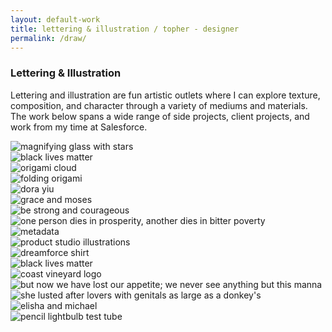 ```yaml
---
layout: default-work
title: lettering & illustration / topher - designer
permalink: /draw/
---
```


<section class="mw-100 mw8-ns center ph5-l ph4 z-1 relative mb4 mb5-ns mt6 mt0-ns">
  <h3 class="ml0 mv0 lh-title"><b class="serif fw5 f2">Lettering &amp; Illustration</b></h3>
  <p class="f4 mh0 lh-copy mt2 mb3">
    Lettering and illustration are fun artistic outlets where I can explore texture, composition, and character through a variety of mediums and materials. The work below spans a wide range of side projects, client projects, and work from my time at Salesforce.
  </p>
</section>

<section class="mw-100 mw9 center pa0 relative grid mb0 bg-white">
  <div class="w-50-ns w-100 grid-item load-one">
    <img src="/assets/work/draw/product-studio-01.jpg" alt="magnifying glass with stars" class="mw-100">
  </div>
  <div class="w-50-ns w-100 grid-item load-two">
    <img src="/assets/work/draw/bible/joshua.jpg" alt="black lives matter" class="mw-100">
  </div>
  <div class="w-25-l w-50-m w-100 grid-item load-three">
    <img src="/assets/work/draw/product-studio-02.jpg" alt="origami cloud" class="mw-100">
  </div>
  <div class="w-25-l w-50-m w-100 grid-item load-four">
    <img src="/assets/work/draw/product-studio-03.jpg" alt="folding origami" class="mw-100">
  </div>
  <div class="w-50-ns w-100 grid-item load-five">
    <img src="/assets/work/draw/dora.jpg" alt="dora yiu" class="mw-100">
  </div>
  <div class="w-50-ns w-100 grid-item load-six">
    <img src="/assets/work/draw/grace-moses.jpg" alt="grace and moses" class="mw-100">
  </div>
  <div class="w-25-l w-50-m w-100 grid-item load-seven">
    <img src="/assets/work/draw/bible/1samuel.jpg" alt="be strong and courageous" class="mw-100">
  </div>
  <div class="w-25-l w-50-m w-100 grid-item load-eight">
    <img src="/assets/work/draw/bible/job.jpg" alt="one person dies in prosperity, another dies in bitter poverty" class="mw-100">
  </div>
  <div class="w-50-ns w-100 grid-item load-nine">
    <img src="/assets/work/draw/metadata.png" alt="metadata" class="mw-100">
  </div>
  <div class="w-50-ns w-100 grid-item load-ten">
    <img src="/assets/work/draw/product-studio-05.jpg" alt="product studio illustrations" class="mw-100">
  </div>
  <div class="w-50-ns w-100 grid-item load-eleven">
    <img src="/assets/work/draw/dreamforce-shirt.png" alt="dreamforce shirt" class="mw-100">
  </div>
  <div class="w-50-ns w-100 grid-item load-twelve">
    <img src="/assets/work/draw/black-lives-matter.jpg" alt="black lives matter" class="mw-100">
  </div>
  <div class="w-50-ns w-100 grid-item load-twelve">
    <img src="/assets/work/draw/coast-logo.png" alt="coast vineyard logo" class="mw-100">
  </div>
  <div class="w-25-l w-50-m w-100 grid-item load-twelve">
    <img src="/assets/work/draw/bible/numbers.jpg" alt="but now we have lost our appetite; we never see anything but this manna" class="mw-100">
  </div>
  <div class="w-25-l w-50-m w-100 grid-item load-twelve">
    <img src="/assets/work/draw/bible/ezekiel.jpg" alt="she lusted after lovers with genitals as large as a donkey's" class="mw-100">
  </div>
  <div class="w-50-ns w-100 grid-item load-twelve">
    <img src="/assets/work/draw/elisha-michael.jpg" alt="elisha and michael" class="mw-100">
  </div>
  <div class="w-50-ns w-100 grid-item load-twelve">
    <img src="/assets/work/draw/product-studio-04.jpg" alt="pencil lightbulb test tube" class="mw-100">
  </div>
</section>